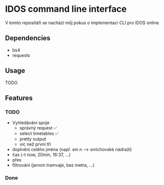 # IDOS command line interface

V tomto repositáři se nacházi můj pokus o implementaci CLI pro IDOS online

## Dependencies

* bs4
* requests

## Usage

TODO

## Features

### TODO

* Vyhledávání spoje
    * správný request ✅
    * select timetables ✅
    * pretty output
    * víc než první tři
* doplnění celého jména (např. sm n --> smíchovské nádraží)
* čas (-t now, 20min, 16:37, ...)
* přes
* filtrování (jenom tramvaje, bez metra, ...)

### Done
